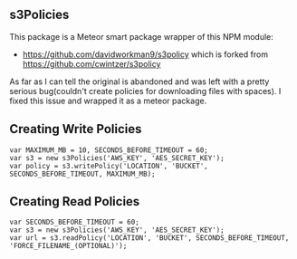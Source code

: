 ## s3Policies

This package is a Meteor smart package wrapper of this NPM module:

* https://github.com/davidworkman9/s3policy  which is forked from https://github.com/cwintzer/s3policy

As far as I can tell the original is abandoned and was left with a pretty serious bug(couldn't create policies for downloading files with spaces). I fixed this issue and wrapped it as a meteor package.

## Creating Write Policies

```
var MAXIMUM_MB = 10, SECONDS_BEFORE_TIMEOUT = 60;
var s3 = new s3Policies('AWS_KEY', 'AES_SECRET_KEY');
var policy = s3.writePolicy('LOCATION', 'BUCKET', SECONDS_BEFORE_TIMEOUT, MAXIMUM_MB);
```

## Creating Read Policies

```
var SECONDS_BEFORE_TIMEOUT = 60;
var s3 = new s3Policies('AWS_KEY', 'AES_SECRET_KEY');
var url = s3.readPolicy('LOCATION', 'BUCKET', SECONDS_BEFORE_TIMEOUT, 'FORCE_FILENAME_(OPTIONAL)');
```

